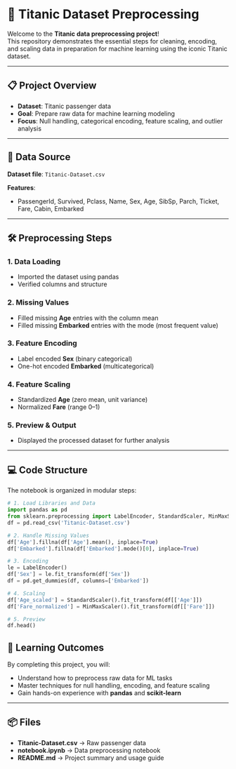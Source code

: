 # 🚢 Titanic Dataset Preprocessing

Welcome to the **Titanic data preprocessing project**!  
This repository demonstrates the essential steps for cleaning, encoding, and scaling data in preparation for machine learning using the iconic Titanic dataset.

---

## 📋 Project Overview
- **Dataset**: Titanic passenger data  
- **Goal**: Prepare raw data for machine learning modeling  
- **Focus**: Null handling, categorical encoding, feature scaling, and outlier analysis  

---

## 🔬 Data Source
**Dataset file**: `Titanic-Dataset.csv`  

**Features**:
- PassengerId, Survived, Pclass, Name, Sex, Age, SibSp, Parch, Ticket, Fare, Cabin, Embarked  

---

## 🛠 Preprocessing Steps

### 1. Data Loading
- Imported the dataset using pandas  
- Verified columns and structure  

### 2. Missing Values
- Filled missing **Age** entries with the column mean  
- Filled missing **Embarked** entries with the mode (most frequent value)  

### 3. Feature Encoding
- Label encoded **Sex** (binary categorical)  
- One-hot encoded **Embarked** (multicategorical)  

### 4. Feature Scaling
- Standardized **Age** (zero mean, unit variance)  
- Normalized **Fare** (range 0–1)  

### 5. Preview & Output
- Displayed the processed dataset for further analysis  

---

## 💻 Code Structure

The notebook is organized in modular steps:  

```python
# 1. Load Libraries and Data
import pandas as pd
from sklearn.preprocessing import LabelEncoder, StandardScaler, MinMaxScaler
df = pd.read_csv('Titanic-Dataset.csv')

# 2. Handle Missing Values
df['Age'].fillna(df['Age'].mean(), inplace=True)
df['Embarked'].fillna(df['Embarked'].mode()[0], inplace=True)

# 3. Encoding
le = LabelEncoder()
df['Sex'] = le.fit_transform(df['Sex'])
df = pd.get_dummies(df, columns=['Embarked'])

# 4. Scaling
df['Age_scaled'] = StandardScaler().fit_transform(df[['Age']])
df['Fare_normalized'] = MinMaxScaler().fit_transform(df[['Fare']])

# 5. Preview
df.head()
```

## 🎯 Learning Outcomes

By completing this project, you will:

- Understand how to preprocess raw data for ML tasks  
- Master techniques for null handling, encoding, and feature scaling  
- Gain hands-on experience with **pandas** and **scikit-learn**  

---

## 📦 Files

- **Titanic-Dataset.csv** → Raw passenger data  
- **notebook.ipynb** → Data preprocessing notebook  
- **README.md** → Project summary and usage guide  
